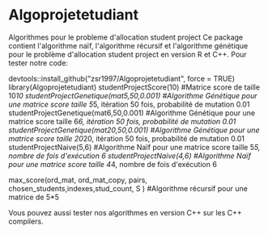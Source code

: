 # Algoprojetetudiant
Algorithmes pour le probleme d'allocation student project
Ce package contient l'algorithme naïf, l'algorithme récursif et l'algorithme génétique pour le problème d'allocation student project en version R et C++. 
Pour tester notre code:

devtools::install_github("zsr1997/Algoprojetetudiant", force = TRUE) 
library(Algoprojetetudiant)
studentProjectScore(10)
#Matrice score de taille 10*10
studentProjectGenetique(mat5,50,0.001)
#Algorithme Génétique pour une matrice score taille 5*5, itération 50 fois, probabilité de mutation 0.01
studentProjectGenetique(mat6,50,0.001)
#Algorithme Génétique pour une matrice score taille 6*6, itération 50 fois, probabilité de mutation 0.01
studentProjectGenetique(mat20,50,0.001)
#Algorithme Génétique pour une matrice score taille 20*20, itération 50 fois, probabilité de mutation 0.01
studentProjectNaive(5,6)
#Algorithme Naïf pour une matrice score taille 5*5, nombre de fois d'exécution 6
studentProjectNaive(4,6)
#Algorithme Naïf pour une matrice score taille 4*4, nombre de fois d'exécution 6

max_score(ord_mat, ord_mat_copy, pairs, chosen_students,indexes,stud_count, S )
#Algorithme récursif pour une matrice de 5*5

Vous pouvez aussi tester nos algorithmes en version C++ sur les C++ compilers.
